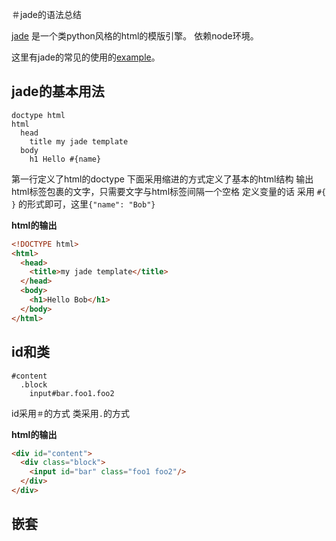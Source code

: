 ＃jade的语法总结

[jade](https://www.npmjs.com/package/jade) 是一个类python风格的html的模版引擎。
依赖node环境。

这里有jade的常见的使用的[example](http://naltatis.github.io/jade-syntax-docs/#basics)。

## jade的基本用法

```jade
doctype html
html
  head
    title my jade template
  body
    h1 Hello #{name}
```

第一行定义了html的doctype
下面采用缩进的方式定义了基本的html结构
输出html标签包裹的文字，只需要文字与html标签间隔一个空格
定义变量的话 采用 `#{ }` 的形式即可，这里`{"name": "Bob"}`


**html的输出**

```html
<!DOCTYPE html>
<html>
  <head>
    <title>my jade template</title>
  </head>
  <body>
    <h1>Hello Bob</h1>
  </body>
</html>
```

## id和类


```jade
#content
  .block
    input#bar.foo1.foo2
```

id采用`＃`的方式
类采用`.`的方式


**html的输出**

```html
<div id="content">
  <div class="block">
    <input id="bar" class="foo1 foo2"/>
  </div>
</div>
```

## 嵌套










